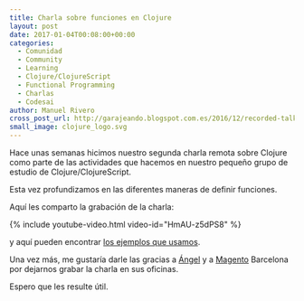```yaml
---
title: Charla sobre funciones en Clojure
layout: post
date: 2017-01-04T00:08:00+00:00
categories:
  - Comunidad
  - Community
  - Learning
  - Clojure/ClojureScript
  - Functional Programming
  - Charlas
  - Codesai
author: Manuel Rivero
cross_post_url: http://garajeando.blogspot.com.es/2016/12/recorded-talk-about-functions-in.html
small_image: clojure_logo.svg
---
```


Hace unas semanas hicimos nuestro segunda charla remota sobre Clojure como parte de las actividades que hacemos en nuestro pequeño grupo de estudio de Clojure/ClojureScript.

Esta vez profundizamos en las diferentes maneras de definir funciones. 

Aquí les comparto la grabación de la charla:

{% include youtube-video.html video-id="HmAU-z5dPS8" %}

y aquí pueden encontrar [los ejemplos que usamos](https://gist.github.com/trikitrok/b14d12f78113ad8494fc).

Una vez más, me gustaría darle las gracias a [Ángel](https://twitter.com/rojo_angel) y a [Magento](https://twitter.com/magento) Barcelona por dejarnos grabar la charla en sus oficinas.

Espero que les resulte útil.